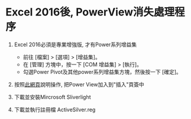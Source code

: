 # Excel 2016後, PowerView消失處理程序
1. Excel 2016必須是專業增強版, 才有Power系列增益集
    * 前往 [檔案] > [選項] > [增益集]。
    * 在 [管理] 方塊中，按一下 [COM 增益集] > [執行]。
    * 勾選Power Pivot及其他power系列增益集方塊，然後按一下 [確定]。
2.  按照[此網頁](https://www.itread01.com/content/1539889667.html)說明操作, 把Power View加入到"插入"頁簽中
    
3.  下載並安裝Mircrosoft Sliverlight
4.  下載並執行註冊檔 ActiveSilver.reg
